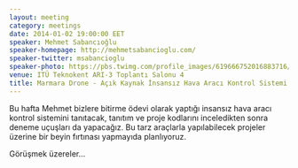 ```yaml
---
layout: meeting
category: meetings
date: 2014-01-02 19:00:00 EET
speaker: Mehmet Sabancıoğlu
speaker-homepage: http://mehmetsabancioglu.com/
speaker-twitter: msabancioglu
speaker-photo: https://pbs.twimg.com/profile_images/619666752016883716/ZVM19ZLn.jpg
venue: ITÜ Teknokent ARI-3 Toplantı Salonu 4
title: Marmara Drone - Açık Kaynak İnsansız Hava Aracı Kontrol Sistemi
---
```


Bu hafta Mehmet bizlere bitirme ödevi olarak yaptığı insansız hava aracı kontrol sistemini
tanıtacak, tanıtım ve proje kodlarını inceledikten sonra deneme uçuşları da yapacağız.
Bu tarz araçlarla yapılabilecek projeler üzerine bir beyin fırtınası yapmayıda planlıyoruz.

Görüşmek üzereler...
